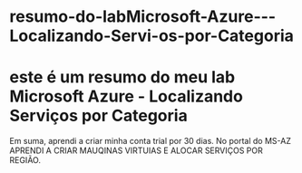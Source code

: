 # resumo-do-labMicrosoft-Azure---Localizando-Servi-os-por-Categoria
# este é um resumo do meu lab Microsoft Azure - Localizando Serviços por Categoria
Em suma, aprendi a criar minha conta trial por 30 dias. No portal do MS-AZ APRENDI A CRIAR MAUQINAS VIRTUIAS E ALOCAR SERVIÇOS POR REGIÃO.
